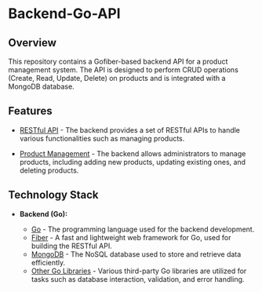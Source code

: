 # Backend-Go-API

## Overview

This repository contains a Gofiber-based backend API for a product management system. The API is designed to perform CRUD operations (Create, Read, Update, Delete) on products and is integrated with a MongoDB database.

## Features

- [RESTful API]() - The backend provides a set of RESTful APIs to handle various functionalities such as managing products.

- [Product Management]() - The backend allows administrators to manage products, including adding new products, updating existing ones, and deleting products.

## Technology Stack

- **Backend (Go):**

  - [Go]() - The programming language used for the backend development.
  - [Fiber](https://github.com/gofiber/fiber/v2) - A fast and lightweight web framework for Go, used for building the RESTful API.
  - [MongoDB]() - The NoSQL database used to store and retrieve data efficiently.
  - [Other Go Libraries]() - Various third-party Go libraries are utilized for tasks such as database interaction, validation, and error handling.
